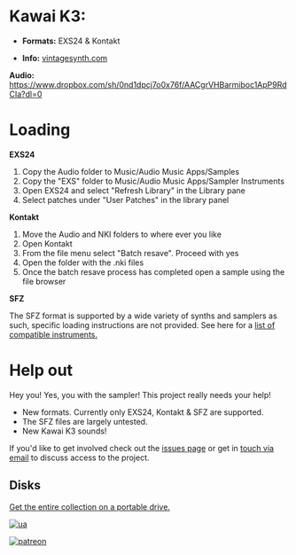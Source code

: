 
# Kawai K3:


  - ****Formats:**** EXS24 & Kontakt

-  ****Info:****  [vintagesynth.com](http://www.vintagesynth.com/kawai/kawaik3.php)

****Audio:**** https://www.dropbox.com/sh/0nd1dpcj7o0x76f/AACgrVHBarmiboc1ApP9RdCIa?dl=0

  

# Loading

  

****EXS24****

1. Copy the Audio folder to Music/Audio Music Apps/Samples
2. Copy the "EXS" folder to Music/Audio Music Apps/Sampler Instruments
3. Open EXS24 and select "Refresh Library" in the Library pane
4. Select patches under "User Patches" in the library panel

****Kontakt****

1. Move the Audio and NKI folders to where ever you like
2. Open Kontakt
3. From the file menu select "Batch resave". Proceed with yes
4. Open the folder with the .nki files
5. Once the batch resave process has completed open a sample using the file browser

****SFZ****

The SFZ format is supported by a wide variety of synths and samplers as such, specific loading instructions are not provided. See here for a  [list of compatible instruments.](https://sfzformat.com/software/players/)

# Help out
  
Hey you! Yes, you with the sampler! This project really needs your help! 

 - New formats. Currently only EXS24, Kontakt & SFZ are supported. 
 - The SFZ files are largely untested. 
 - New Kawai K3 sounds!
 
 If you'd like to get involved check out the [issues page](/issue) or get in [touch via email](modularsamples@gmail.com) to discuss access to the project.












## Disks

[Get the entire collection on a portable drive.](https://www.etsy.com/uk/listing/757499822/modularsamplescom-library-ssd)

[![ua](https://www.modularsamples.com/sites/default/files/inline-images/usb-stick-vector-clipart_0.png)](https://www.etsy.com/uk/listing/757499822/modularsamplescom-library-ssd)

[![patreon](https://www.modularsamples.com/sites/default/files/inline-images/wordmark_on_navy_1.jpg)](https://www.patreon.com/modularsamples)
